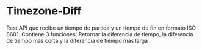 # Timezone-Diff
Rest API  que recibe un tiempo de partida y un tiempo de fin en formato ISO 8601. Contiene 3 funciones: Retornar la diferencia de tiempo, la diferencia de tiempo más corta y la diferencia de tiempo más larga
